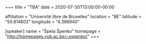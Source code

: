 +++
title = "TBA"
date = 2020-07-30T13:00:00-00:00

affiliation = "Université libre de Bruxelles"
location = "BE"
latitude = "50.814602"
longitude = "4.386940"

[speaker]
  name = "Špela Špenko"
  homepage = "http://homepages.vub.ac.be/~sspenko/"
+++
